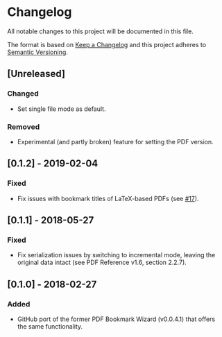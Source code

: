 # Changelog

All notable changes to this project will be documented in this file.

The format is based on [Keep a Changelog](https://keepachangelog.com/en/1.0.0/) and this project adheres to [Semantic Versioning](https://semver.org/spec/v2.0.0.html).

## [Unreleased]

### Changed

- Set single file mode as default.

### Removed

- Experimental (and partly broken) feature for setting the PDF version.

## [0.1.2] - 2019-02-04

### Fixed

- Fix issues with bookmark titles of LaTeX-based PDFs (see [#17](https://github.com/beatngu13/pdf-zoom-wizard/issues/17)).

## [0.1.1] - 2018-05-27

### Fixed

- Fix serialization issues by switching to incremental mode, leaving the original data intact (see PDF Reference v1.6, section 2.2.7).

## [0.1.0] - 2018-02-27

### Added

- GitHub port of the former PDF Bookmark Wizard (v0.0.4.1) that offers the same functionality.
